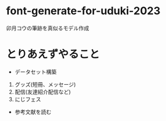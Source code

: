 # font-generate-for-uduki-2023
卯月コウの筆跡を真似るモデル作成

# とりあえずやること

* データセット構築
1. グッズ(短冊、メッセージ)
2. 配信(友達紹介配信など)
3. にじフェス
* 参考文献を読む
